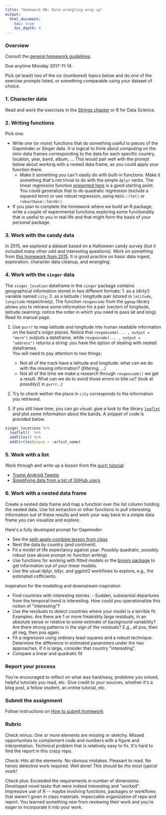 ```yaml
---
title: "Homework 06: Data wrangling wrap up"
output:
  html_document:
    toc: true
    toc_depth: 4
---
```


### Overview

Consult the [general homework guidelines](hw00_homework-guidelines.html).

Due anytime Monday 2017-11-14.

Pick (at least) two of the six (numbered) topics below and do one of the exercise prompts listed, or something comparable using your dataset of choice.

### 1. Character data

Read and work the exercises in the [Strings
chapter](http://r4ds.had.co.nz/strings.html) or R for Data Science.

### 2. Writing functions

Pick one:

  * Write one (or more) functions that do something useful to pieces of the
Gapminder or Singer data. It is logical to think about computing on the mini-data frames
corresponding to the data for each specific country, location, year, band, album, ... This would pair well with
the prompt below about working with a nested data frame, as you could apply your
function there.
    - Make it something you can't easily do with built-in functions.
Make it something that's not trivial to do with the simple `dplyr` verbs. The
linear regression function [presented
here](block012_function-regress-lifeexp-on-year.html) is a good starting point.
You could generalize that to do quadratic regression (include a squared term) or
use robust regression, using `MASS::rlm()` or `robustbase::lmrob()`.
  * If you plan to complete the homework where we build an R package, write a couple of experimental functions exploring some functionality that is useful to you in real life and that might form the basis of your personal package.

### 3. Work with the candy data

In 2015, we explored a dataset based on a Halloween candy survey (but it included many other odd and interesting questions). Work on something from [this homework from 2015](hw07_2015_data-wrangling-candy.html). It is good practice on basic
data ingest, exploration, character data cleanup, and wrangling.

### 4. Work with the `singer` data

The `singer_location` dataframe in the `singer` package contains geographical information stored in two different formats: 1. as a (dirty!) variable named `city`; 2. as a latitude / longitude pair (stored in `latitude`, `longitude` respectively). The function `revgeocode` from the `ggmap` library allows you to retrieve some information for a pair (vector) of longitude, latitude (warning: notice the order in which you need to pass lat and long). Read its manual page.

1. Use `purrr` to map latitude and longitude into human readable information on the band's origin places. Notice that `revgeocode(... , output = "more")` outputs a dataframe, while `revgeocode(... , output = "address")` returns a string: you have the option of dealing with nested dataframes.  
You will need to pay attention to two things:  
    *  Not all of the track have a latitude and longitude: what can we do with the missing information? (_filtering_, ...)
    *  Not all of the time we make a research through `revgeocode()` we get a result. What can we do to avoid those errors to bite us? (look at _possibly()_ in `purrr`...)


2. Try to check wether the place in `city` corresponds to the information you retrieved.

3. If you still have time, you can go visual: give a look to the library [`leaflet`](https://rstudio.github.io/leaflet) and plot some information about the bands. A snippet of code is provided below.  
```r
singer_locations %>%  
  leaflet()  %>%   
  addTiles() %>%  
  addCircles(popup = ~artist_name)
```

### 5. Work with a list

Work through and write up a lesson from the [purrr
tutorial](https://jennybc.github.io/purrr-tutorial/index.html):

  * [Trump Android
Tweets](https://jennybc.github.io/purrr-tutorial/ls08_trump-tweets.html)
  * [Simplifying data from a list of GitHub
users](https://jennybc.github.io/purrr-tutorial/ls02_map-extraction-advanced.html)

### 6. Work with a nested data frame

Create a nested data frame and map a function over the list column holding the
nested data. Use list extraction or other functions to pull interesting
information out of these results and work your way back to a simple data frame
you can visualize and explore.

Here's a fully developed prompt for Gapminder:

  * See the [split-apply-combine lesson from
class](block024_group-nest-split-map.html)
  * Nest the data by country (and continent).
  * Fit a model of life expectancy against year. Possibly quadratic,
possibly robust (see above prompt re: function writing).
  * Use functions for working with fitted models or the [broom
package](https://github.com/tidyverse/broom) to get information out of your
linear models.
  * Use the usual dplyr, tidyr, and ggplot2 workflows to explore,
e.g., the estimated cofficients.

Inspiration for the modelling and downstream inspiration

  * Find countries with interesting stories. - Sudden, substantial departures from the temporal trend is interesting. How could you operationalize this notion of "interesting"?
  * Use the residuals to detect countries where your model is a
terrible fit. Examples: Are there are 1 or more freakishly large residuals, in
an absolute sense or relative to some estimate of background variability? Are
there strong patterns in the sign of the residuals? E.g., all pos, then all neg,
then pos again.
  * Fit a regression using ordinary least squares and a robust
technique. Determine the difference in estimated parameters under the two
approaches. If it is large, consider that country "interesting".
  * Compare a linear and quadratic fit

### Report your process

You're encouraged to reflect on what was hard/easy, problems you solved, helpful tutorials you read, etc. Give credit to your sources, whether it's a blog post, a fellow student, an online tutorial, etc.

### Submit the assignment

Follow instructions on [How to submit
homework](hw00_homework-guidelines.html#how-to-submit-homework)

### Rubric

Check minus: One or more elements are missing or sketchy. Missed opportunities
to complement code and numbers with a figure and interpretation. Technical
problem that is relatively easy to fix. It's hard to find the report in this
crazy repo.

Check: Hits all the elements. No obvious mistakes. Pleasant to read. No heroic
detective work required. Well done! *This should be the most typical mark!*

Check plus: Exceeded the requirements in number of dimensions. Developed novel
tasks that were indeed interesting and "worked". Impressive use of R -- maybe
involving functions, packages or workflows that weren't given in class
materials. Impeccable organization of repo and report. You learned something new
from reviewing their work and you're eager to incorporate it into your work.
